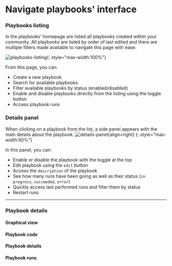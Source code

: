# Navigate playbooks' interface

### Playbooks listing

In the playbooks’ homepage are listed all playbooks created within your community. All playbooks are listed by order of last edited and there are multiple filters made available to navigate this page with ease. 

![playbooks-listing](/assets/operation_center/playbooks/playbook-listing.png){: style="max-width:100%"}

From this page, you can: 

- Create a new playbook
- Search for available playbooks
- Filter available playbooks by status (enabled/disabled)
- Enable and disable playbooks directly from the listing using the toggle button
- Access playbook runs

### Details panel

When clicking on a playbook from the list, a side panel appears with the main details about the playbook.
![details-panel](/assets/operation_center/playbooks/details-panel.png){align=right} {: style="max-width:50%"}

In this panel, you can: 

- Enable or disable the playbook with the toggle at the top
- Edit playbook using the `edit` button
- Access the `description` of the playbook
- See how many runs have been going as well as their status (`in progress`, `succeeded`, `error`)
- Quickly access last performed runs and filter them by status
- Restart runs

----

### Playbook details

#### Graphical view

#### Playbook code

#### Playbook details 

#### Playbook runs


